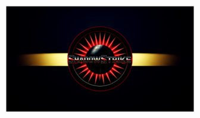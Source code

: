 <h1 align="center">
  <img src="https://raw.githubusercontent.com/ShadowStrikeHQ/.github/refs/heads/main/%3F.png?token=GHSAT0AAAAAADFSJHD2Z6FLK7YEHZBOBI422CQTUOQ" alt="?">
</h1>
